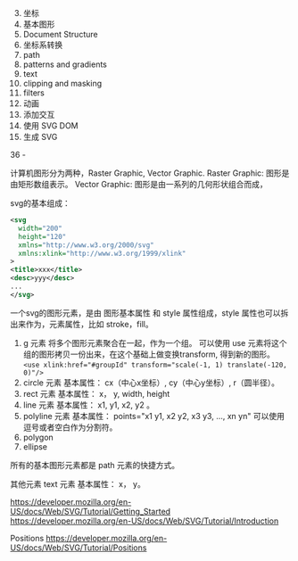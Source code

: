3. 坐标
4. 基本图形
5. Document Structure
6. 坐标系转换
7. path
8. patterns and gradients
9. text
10. clipping and masking
11. filters
12. 动画
13. 添加交互
14. 使用 SVG DOM
15. 生成 SVG

36 - 

计算机图形分为两种，Raster Graphic, Vector Graphic.
Raster Graphic: 图形是由矩形数组表示。
Vector Graphic: 图形是由一系列的几何形状组合而成，

svg的基本组成：
```xml
<svg 
  width="200" 
  height="120" 
  xmlns="http://www.w3.org/2000/svg"
  xmlns:xlink="http://www.w3.org/1999/xlink"
>
<title>xxx</title>
<desc>yyy</desc>
...
</svg>
```
一个svg的图形元素，是由 图形基本属性 和 style 属性组成，style 属性也可以拆出来作为，元素属性，比如 stroke，fill。

1. g 元素
将多个图形元素聚合在一起，作为一个组。
可以使用 use 元素将这个组的图形拷贝一份出来，在这个基础上做变换transform, 得到新的图形。
`<use xlink:href="#groupId" transform="scale(-1, 1) translate(-120, 0)"/>`
2. circle 元素
基本属性： cx（中心x坐标）, cy（中心y坐标）, r（圆半径）。
3. rect 元素
基本属性： x， y, width, height
4. line 元素
基本属性： x1, y1, x2, y2 。
5. polyline 元素
基本属性： points="x1 y1, x2 y2, x3 y3, ..., xn yn"
可以使用逗号或者空白作为分割符。
6. polygon
7. ellipse



所有的基本图形元素都是 path 元素的快捷方式。


其他元素
text 元素
基本属性： x， y。






https://developer.mozilla.org/en-US/docs/Web/SVG/Tutorial/Getting_Started
https://developer.mozilla.org/en-US/docs/Web/SVG/Tutorial/Introduction




Positions
https://developer.mozilla.org/en-US/docs/Web/SVG/Tutorial/Positions




